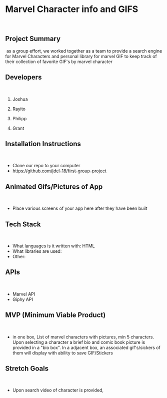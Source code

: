 # Marvel Character info and GIFS
​
​
## Project Summary
​
 as a group effort, we worked together as a team to provide a search engine for Marvel Characters and personal library for marvel GIF to keep track of their collection of favorite GIF's by marvel character
​
## Developers
​
1. Joshua
​
2. Rayito
​
3. Philipp

4. Grant
​
## Installation Instructions
​
- Clone our repo to your computer
​
- https://github.com/jdel-18/first-group-project
​
​
## Animated Gifs/Pictures of App
​
- Place various screens of your app here after they have been built
​
## Tech Stack
​
- What languages is it written with: 
HTML
​
- What libraries are used: 
​
- Other: 
​
​
## APIs
​
- Marvel API
- Giphy API
​
## MVP (Minimum Viable Product)
​
- in one box, List of marvel characters with pictures, min 5 characters. Upon selecting a character a brief bio and comic book picture is provided in a "bio box".
In a adjacent box, an associated gif's/sickers of them will display with ability to save GIF/Stickers
​
​
## Stretch Goals
​
- Upon search video of character is provided,